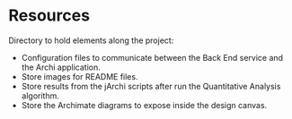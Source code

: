 # Resources

Directory to hold elements along the project:

- Configuration files to communicate between the Back End service and the Archi application.
- Store images for README files.
- Store results from the jArchi scripts after run the Quantitative Analysis algorithm.
- Store the Archimate diagrams to expose inside the design canvas.
